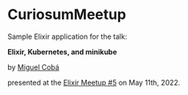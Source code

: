 # CuriosumMeetup

Sample Elixir application for the talk:

**Elixir, Kubernetes, and minikube**

by [Miguel Cobá](https://miguelcoba.com)

presented at the [Elixir Meetup #5](https://curiosum.com/meetups/elixir) on May 11th, 2022.
